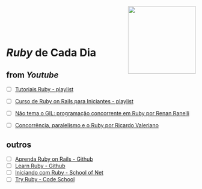 <img src="https://bgasparotto.com/wp-content/uploads/2016/03/ruby-logo.png" width="180" align="right">
<br>
<br>
<br>
<br>

# _Ruby_ de Cada Dia


## from _Youtube_

- [ ] [Tutoriais Ruby - playlist](https://www.youtube.com/playlist?list=PLIPUpvW8kY_Mk6akPkQ9EkuZvyawSO-rq)
- [ ] [Curso de Ruby on Rails para Iniciantes - playlist](https://www.youtube.com/playlist?list=PLe3LRfCs4go-mkvHRMSXEOG-HDbzesyaP)
- [ ] [Não tema o GIL: programação concorrente em Ruby por Renan Ranelli](https://www.youtube.com/watch?v=kiaZd8dmbtI)
- [ ] [Concorrência, paralelismo e o Ruby por Ricardo Valeriano](https://www.youtube.com/watch?v=FPi-_rCqXCM)


## outros

- [ ] [Aprenda Ruby on Rails - Github](https://github.com/felipeorlando/aprenda-rubyonrails)
- [ ] [Learn Ruby - Github](https://github.com/alexch/learn_ruby)
- [ ] [Iniciando com Ruby - School of Net](https://www.schoolofnet.com/curso-iniciando-com-ruby/)
- [ ] [Try Ruby - Code School](https://www.codeschool.com/courses/try-ruby)
